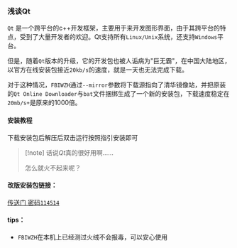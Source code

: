 ### 浅谈Qt

`Qt` 是一个跨平台的c++开发框架，主要用于来开发图形界面，由于其跨平台的特点，受到了大量开发者的欢迎。Qt支持所有`Linux/Unix`系统，还支持`Windows`平台。

但是，随着`Qt`版本的升级，它的开发包也被人诟病为"巨无霸"，在中国大陆地区，以官方在线安装包接近`20kb/s`的速度，就是一天也无法完成下载。

对于这种情况，`FBIWZH`通过`--mirror`参数将下载源指向了清华镜像站，并把原装的`Qt Online Downloader`与`bat`文件捆绑生成了一个新的安装包，下载速度稳定在`20mb/s+`是原来的$1000$倍。

#### 安装教程

下载安装包后解压后双击运行按照指引安装即可

> [!note] 话说$Qt$真的很好用啊……
>
> 怎么就火不起来呢？

#### 改版安装包链接：

[传送门 密码`114514`](https://fbiwzh.lanzoub.com/b042ea7le)

#### tips：

- `FBIWZH`在本机上已经测过火绒不会报毒，可以安心使用
